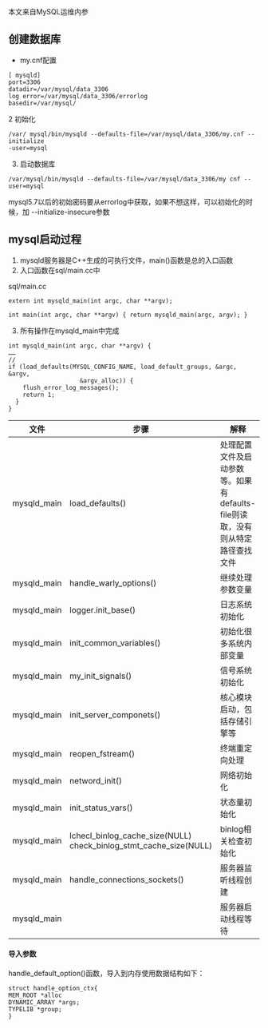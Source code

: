 

本文来自MySQL运维内参

## 创建数据库

- my.cnf配置
```
[ mysqld]
port=3306
datadir=/var/mysql/data_3306
log error=/var/mysql/data_3306/errorlog
basedir=/var/mysql/
```
2 初始化
```
/var/ mysql/bin/mysqld --defaults-file=/var/mysql/data_3306/my.cnf --initialize
-user=mysql
```
3. 启动数据库
```
/var/mysql/bin/mysqld --defaults-file=/var/mysql/data_3306/my cnf --user=mysql
```
mysql5.7以后的初始密码要从errorlog中获取，如果不想这样，可以初始化的时候，加 --initialize-insecure参数


## mysql启动过程
1. mysqld服务器是C++生成的可执行文件，main()函数是总的入口函数
2. 入口函数在sql/main.cc中

sql/main.cc
```
extern int mysqld_main(int argc, char **argv);

int main(int argc, char **argv) { return mysqld_main(argc, argv); }
```
3. 所有操作在mysqld_main中完成


```
int mysqld_main(int argc, char **argv) {
……
//
if (load_defaults(MYSQL_CONFIG_NAME, load_default_groups, &argc, &argv,
                    &argv_alloc)) {
    flush_error_log_messages();
    return 1;
  }
}
```

| 文件        | 步骤                                                         | 解释                                                         |
| ----------- | ------------------------------------------------------------ | ------------------------------------------------------------ |
| mysqld_main | load_defaults()                                              | 处理配置文件及启动参数等。如果有defaults-file则读取，没有则从特定路径查找文件 |
| mysqld_main | handle_warly_options()                                       | 继续处理参数变量                                             |
| mysqld_main | logger.init_base()                                           | 日志系统初始化                                               |
| mysqld_main | init_common_variables()                                      | 初始化很多系统内部变量                                       |
| mysqld_main | my_init_signals()                                            | 信号系统初始化                                               |
| mysqld_main | init_server_componets()                                      | 核心模块启动，包括存储引擎等                                 |
| mysqld_main | reopen_fstream()                                             | 终端重定向处理                                               |
| mysqld_main | netword_init()                                               | 网络初始化                                                   |
| mysqld_main | init_status_vars()                                           | 状态量初始化                                                 |
| mysqld_main | lchecl_binlog_cache_size(NULL)<br>check_binlog_stmt_cache_size(NULL) | binlog相关检查初始化                                         |
| mysqld_main | handle_connections_sockets()                                 | 服务器监听线程创建                                           |
| mysqld_main |                                                              | 服务器启动线程等待                                           |

#### 导入参数

handle_default_option()函数，导入到内存使用数据结构如下：

```
struct handle_option_ctx{
MEM_ROOT *alloc
DYNAMIC_ARRAY *args;
TYPELIB *group;
}

```

